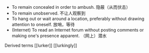 
- To remain concealed in order to ambush. 隐蔽（从而伏击）
- To remain unobserved. 不让人观察到
- To hang out or wait around a location, preferably without drawing attention to oneself. 放哨，等待
- (Internet) To read an Internet forum without posting comments or making one's presence apparent. （网上）潜水

Derived terms
[[lurker]]
[[lurkingly]]